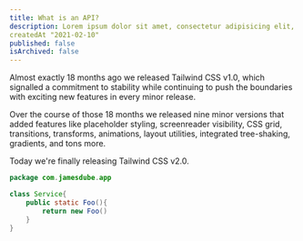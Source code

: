 ```yaml
---
title: What is an API?
description: Lorem ipsum dolor sit amet, consectetur adipisicing elit, sed do eiusmod
createdAt "2021-02-10"
published: false
isArchived: false
---
```


Almost exactly 18 months ago we released Tailwind CSS v1.0, which signalled a commitment to stability while continuing to push the boundaries with exciting new features in every minor release.

Over the course of those 18 months we released nine minor versions that added features like placeholder styling, screenreader visibility, CSS grid, transitions, transforms, animations, layout utilities, integrated tree-shaking, gradients, and tons more.

Today we're finally releasing Tailwind CSS v2.0.

```java
package com.jamesdube.app

class Service{
	public static Foo(){
		return new Foo()
	}
}
```